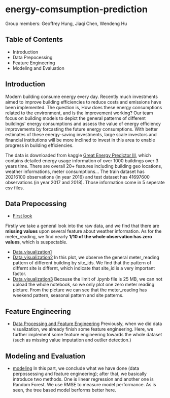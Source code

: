 # energy-comsumption-prediction
Group members: Geoffrey Hung, Jiaqi Chen, Wendeng Hu

## Table of Contents
* Introduction
* Data Prepocessing
* Feature Engineering
* Modeling and Evaluation


## Introduction
Modern building consume energy every day. Recently much investments aimed to improve building efficiencies to reduce costs and emissions have been implemented. The question is, How does these energy consumptions related to the environment, and is the improvement working? Our team focus on building models to depict the general patterns of different buildings' energy consumptions and assess the value of energy efficiency improvements by forcasting the future energy consumptions. With better estimates of these energy-saving investments, large scale investors and financial institutions will be more inclined to invest in this area to enable progress in building efficiencies.

The data is downloaded from kaggle [Great Energy Predictor III](https://www.kaggle.com/c/ashrae-energy-prediction/overview), which contains detailed energy usage information of over 1000 buildings over 3 years time. There are overall 20+ features including building geo locations, weather informations, meter consumptions... The train dataset has 20216100 observations (in year 2016) and test dataset has 41697600 observations (in year 2017 and 2018). Those information come in 5 seperate csv files.


## Data Prepocessing
   - [First look](https://github.com/JiaqiCChen123/energy-comsumption-prediction/blob/master/First_look.ipynb)

Firstly we take a general look into the raw data, and we find that there are **missing values** upon several feature about weather information. 
As for the meter_reading, we find nearly **1/10 of the whole observation has zero values**, which is suspectable.

 - [Data_visualization1](https://github.com/JiaqiCChen123/energy-comsumption-prediction/blob/master/VIsualization%20and%20prepoccessing%201.ipynb)
 - [Data_visualization2](https://github.com/JiaqiCChen123/energy-comsumption-prediction/blob/master/VIsualization%20and%20prepoccessing%202.ipynb)
In this plot, we observe the general meter_reading pattern of different building by site_ids. We find that the pattern of differnt site is differnt, which indicate that site_id is a very important factor.
 - [Data_visualization3](https://github.com/JiaqiCChen123/energy-comsumption-prediction/blob/master/VIsualization%20and%20prepoccessing%203.ipynb)
 Because the limit of .ipynb file is 25 MB, we can not upload the whole notebook, so we only plot one zero meter reading picture. From the picture we can see that the meter_reading has weekend pattern, seasonal pattern and site patterns.
 
 ## Feature Engineering
  - [Data Processing and Feature Engineering](https://github.com/JiaqiCChen123/energy-comsumption-prediction/blob/master/FE.ipynb)
  Previously, when we did data visualization, we already finish some feature engineering. Here, we further implement some feature engineering towards the whole dataset (such as missing value imputation and outlier detection.)
 
## Modeling and Evaluation
- [modeling](https://github.com/JiaqiCChen123/energy-comsumption-prediction/blob/master/model.ipynb)
In this part, we conclude what we have done (data perpossessing and feature engineering); after that, we basically introduce two methods. One is linear regression and another one is Random Forest. We use RMSE to measure model performance.
As is seen, the tree based model berforms better here.



